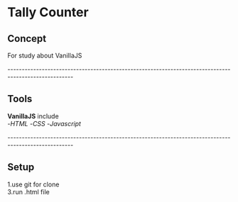 # Tally Counter
## Concept

For study about VanillaJS</br>

-----------------------------------------------------------------------------------------------------</br>

## Tools

**VanillaJS** include</br>
-*HTML*
-*CSS*
-*Javascript*

-----------------------------------------------------------------------------------------------------</br>

## Setup

1.use git for clone</br>
3.run .html file</br>
